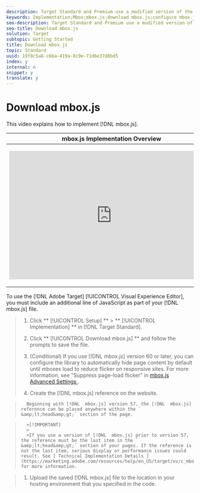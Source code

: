 ```yaml
---
description: Target Standard and Premium use a modified version of the Adobe Target mbox.js file.
keywords: Implementation;Mbox;mbox.js;download mbox.js;configure mbox.js
seo-description: Target Standard and Premium use a modified version of the Adobe Target mbox.js file.
seo-title: Download mbox.js
solution: Target
subtopic: Getting Started
title: Download mbox.js
topic: Standard
uuid: 19f8c5a8-c66a-419a-8c9e-71d6e37d8bd5
index: y
internal: n
snippet: y
translate: y
---
```


# Download mbox.js

This video explains how to implement [!DNL  mbox.js]. 



<table id="table_C56F4BE9B867463380013C584D97DAD2"> 
 <thead> 
  <tr> 
   <th class="entry" colspan="2"> mbox.js Implementation Overview </th> 
   <th colname="col3" class="entry"> 8:52 </th> 
  </tr> 
 </thead>
 <tbody> 
  <tr> 
   <td colspan="2"> <p> 
     <div width="550" class="video-iframe"> 
      <iframe src="https://www.youtube.com/embed/f-A1zET6AwE/" frameborder="0" webkitallowfullscreen="true" mozallowfullscreen="true" oallowfullscreen="true" msallowfullscreen="true" allowfullscreen="allowfullscreen" scrolling="no" width="550" height="345">https://www.youtube.com/embed/f-A1zET6AwE/</iframe>
     </div> </p> </td> 
   <td colname="col3"> <p> 
     <ul id="ul_B17C3EFA4B664415AE0159E418FF45C4"> 
      <li id="li_916224D2105348BE93D60015B2F43D4F">Select the correct settings for your <span class="filepath"> mbox.js </span> file </li> 
      <li id="li_0FED234A3A054DEAB62C4F58BAB47F7F">Implement <span class="keyword"> Target </span> by adding the <span class="filepath"> mbox.js </span> file to the <span class="codeph"> &amp;lt;head&amp;gt; </span> of your site </li> 
     </ul> </p> </td> 
  </tr> 
 </tbody> 
</table>

To use the [!DNL  Adobe Target] [!UICONTROL  Visual Experience Editor], you must include an additional line of JavaScript as part of your [!DNL  mbox.js] file. 

>1. Click ** [!UICONTROL  Setup] ** > ** [!UICONTROL  Implementation] ** in [!DNL  Target Standard].
>1. Click ** [!UICONTROL  Download mbox.js] ** and follow the prompts to save the file.
>1. (Conditional) If you use [!DNL  mbox.js] version 60 or later, you can configure the library to automatically hide page content by default until mboxes load to reduce flicker on responsive sites.
>   For more information, see "Suppress page-load flicker" in [ mbox.js Advanced Settings ](../c_seting_up_target/c_implementing_target/t_mbox_download/r_advanced_mboxjs_settings.md#reference_A9C8DAC6DF7743EDBCF1D71F8F20843C). 
>
>1. Create the [!DNL  mbox.js] reference on the website.

>       Beginning with [!DNL  mbox.js] version 57, the [!DNL  mbox.js] reference can be placed anywhere within the ` &amp;lt;head&amp;gt;` section of the page. 


>       >[!IMPORTANT]
>       >
>       >If you use a version of [!DNL  mbox.js] prior to version 57, the reference must be the last item in the ` &amp;lt;head&amp;gt;` section of your pages. If the reference is not the last item, serious display or performance issues could result. See [ Technical Implementation Details ](https://marketing.adobe.com/resources/help/en_US/target/ov/c_mbox_technical.html) for more information. 

>1. Upload the saved [!DNL  mbox.js] file to the location in your hosting environment that you specified in the code.
